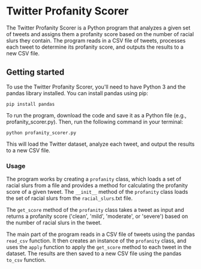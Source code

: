 
# Twitter Profanity Scorer

The Twitter Profanity Scorer is a Python program that analyzes a given set of tweets and assigns them a profanity score based on the number of racial slurs they contain. The program reads in a CSV file of tweets, processes each tweet to determine its profanity score, and outputs the results to a new CSV file.

## Getting started

To use the Twitter Profanity Scorer, you'll need to have Python 3 and the pandas library installed. You can install pandas using pip:

```
pip install pandas

```

To run the program, download the code and save it as a Python file (e.g., profanity_scorer.py). Then, run the following command in your terminal:

```
python profanity_scorer.py

```
This will load the Twitter dataset, analyze each tweet, and output the results to a new CSV file.

### Usage
The program works by creating a `profanity` class, which loads a set of racial slurs from a file and provides a method for calculating the profanity score of a given tweet. The `__init__` method of the `profanity` class loads the set of racial slurs from the `racial_slurs`.txt file.

The `get_score` method of the `profanity` class takes a tweet as input and returns a profanity score ('clean', 'mild', 'moderate', or 'severe') based on the number of racial slurs in the tweet.

The main part of the program reads in a CSV file of tweets using the pandas `read_csv` function. It then creates an instance of the `profanity` class, and uses the `apply` function to apply the `get_score` method to each tweet in the dataset. The results are then saved to a new CSV file using the pandas `to_csv` function.








